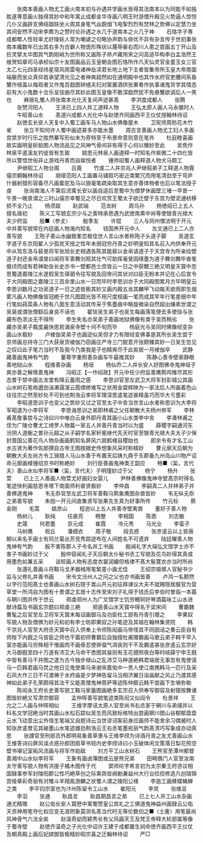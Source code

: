 <!-- { "loadSidebar": true } -->
　　张南本善画人物尤工画火南本初与孙遇并学画水皆得其法南本以为同能不如独胜遂専意画火独得其妙中和年寓止成都金华寺画八明王时游僧升殿见火势逼人惊怛几仆又画辟支佛结跏趺坐火周其身笔气焱鋭烟飞电掣烈烈有焚林之势佛以定慧力坐其间安然不动宋李廌为之赞时论孙遇之水几于道南本之火几于神
　　石恪字子専成都郫人性轻率尤好陵轹人常为嘲谑之句略协声韵与俳优不异有杂言传于世初事张南本纔数年已出其右多为古僻人物诡形殊状以蔑辱豪右而川人患之尝画五丁开山及巨灵擘太华图其气韵刚峭为世所称又画陈子昻卢藏用宋之问高适毕构李白孟浩然王维贺知章司马承桢仙宗十友图画品云玉皇朝会图石恪所作凡天仙灵官金童玉女三官太乙七元四圣经纬星宿风雨雷电诸神岳渎君长地上地下主者皆集帝所玉皇大帝南面端扆而坐众真仰首承望清光见之者神爽超然如在通明殿中也其作水府官吏腰间系鱼蟹作绶盖以侮观者又作鬼百戱图钟馗夫妇对案置酒供张果肴作执事诸鬼背学其情态前有大小鬼数十合乐呈伎曲尽其妙此图玉皇像不敢深戱然犹不免悬蟹欲调后人一笑也
　　麻居礼蜀人师张南本光化天复间声迹甚髙
　　李洪度成都人
　　张腾
　　张赞河阳人
　　王浃已上四人并工道释人物
　　王弘太原人画人马永徽时人
　　牛昭善山水
　　髙道兴成都人光化中与赵徳齐同画西平王仪仗授翰林待诏
　　赵徳玄长安人天复中入蜀工画车马人物山水佛像屋木
　　卫宪师周昉花木竹雀
　　张立不知何许人蜀中画迹甚多亦能水墨
　　周古言善画人物尤工妇人多画宫禁岁时行乐之胜然摹写形似未为奇特至于布景命意则意在笔外
　　杜庭睦喜画故实画明皇斫脍图人物流品见之风神气骨间非有得于心何以臻妙至此
　　吴侁作林泉平逺溪友钓徒皆有生致
　　姚思元林泉人画道释一时知名作紫微二十四化皆所以警悟世俗非止游戏丹青而自娱悦者
　　锺师绍蜀人画释道人物犬马颇工
　　尹继昭工人物台阁
　　吕嶤
　　竹虔二人并京兆人尹继昭弟子工释道人物嶤僖宗朝翰林待诏
　　胡瓌范阳人工画番马铺叙巧密近类繁冗而用笔清劲至于穹庐什器射猎形容备尽凡画槖驼及马以狼毫笔疏染取其生意亦善体物者也后以笔法授子虔
　　张询南海人不第后流寓长安以画自适后至蜀中为僧梦休画壁三堵一早景一午景一晚景谓之三时山僖宗幸蜀见之尽日欢赏王蜀太子欲迁壁于东宫为壁泥通枋移损不全乃止
　　杨须跋
　　赵武端
　　范龙树
　　周乌孙
　　杨徳绍已上五人擅名唐初
　　陈义工写貌玄宗少与之善特承恩遇为武徳南熏中尚等使银青光禄大夫少府监
　　殷■〈参攴〉
　　殷季友
　　许琨
　　三人与同州僧法明于开元中并善写貌常在内廷画人物海内知名
　　钱国养开元中人
　　左文通已上二人亦善写貌
　　王陁子善山水幽致峯峦极佳世人言山水者称陁子头道子脚
　　吴道玄字道子东京阳翟人少孤贫天授之性年未弱冠穷丹青之妙明皇知其名召入内供奉开元中从驾东洛与裴旻将军张旭长史相遇各陈其能裴以金帛请道子于天宫寺为所亲绘壁道子封还金帛谓旻曰闻将军善舞剑观其壮气可助挥毫旻因缞墨为道子舞剑舞毕奋笔俄顷而成有若神助张长史亦书一壁都邑士庶皆云一日之中获覩三絶又明皇天寳中忽思蜀道嘉陵江水遂假吴生驿驷令往写貌及回帝问其状对曰臣无粉本并记在心后宣令于大同殿图之嘉陵江三百余里山水一日而毕时李思训亦于大同殿图累月方毕明皇云李思训数月之功吴道子一日之迹皆极其妙又画内殿五龙其麟甲飞动每天欲雨即生烟雾凡画人物佛像皆冠絶于世凡图圆光皆不用尺度规画一笔而成其早年行笔差细中年行笔如莼菜条人物有八面生意活动其传采于焦墨痕中略旋微染自然超出缣素世谓之吴装或谓张僧繇后身良不诬也
　　翟琰吴生弟子也吴生每画落笔便去多使琰与张藏布色浓淡无不得所
　　李生失名亦吴弟子善画地狱佛像有类于吴而稍劣
　　张藏亦吴弟子裁度麄快思若涌泉寺壁十间不旬而毕
　　杨庭光与吴同时佛像经变杂画山水极妙
　　卢棱伽吴弟子也画迹似吴但才力有限经变佛事是其所长吴生尝于京师画总持寺三门大获泉货棱伽乃窃画庄严寺三门鋭意开张颇臻其妙一日吴生忽见之叹曰此子笔力当时不及我今乃类我是子也精爽尽于此矣居一月棱伽卒
　　武静藏善画鬼神有气韵
　　董蕚字重照善杂画车牛最推其妙
　　陈静心善寺壁弟静眼善地狱山水
　　程维善杂画
　　杨垣
　　杨仙乔二人并长安人好图佛寺鬼神垣子爽亦善之解倩善鬼神
　　冯昭正【一作绍政】开元中任少府监善鹰鹘鸡雉尽其形态曽于禁中画五龙堂有降云蓄雨之感
　　李思训官至左武卫大将军封彭城公其画山水树石笔格遒劲湍濑潺湲云霞缥缈难写之状用金碧辉映为一家法后人所画着色山往往宗之然至妙处不可到也荆浩云李将军理深思逺笔迹甚精虽巧而华大亏墨彩
　　李昭道思训子也变父之势妙又过之官至太子中舎当世言山水者称思训为大李将军昭道为小李将军
　　李思诲思训之弟即林甫之父任朝散大夫杨州叅军
　　李林甫髙詹事尝与之诗曰兴中唯白云身外即丹青其画小山水类李中舎
　　李凑林甫之侄为广陵仓曹尤工绮罗人物葢一家五人并善丹青当时以为盛
　　薛稷字嗣通河东汾阴人道衡之曽孙元超之从子嗣学名家轩冕继代先天时官至银青光禄大夫太子少保封晋国公善花鸟人物杂画画鹤知名屏风六扇鹤様自稷始也
　　郎余令有才名工山水古贤为著作佐郎撰自古帝王图按据史传想象风采时称精妙
　　曹元廓天后朝为朝散大夫左尚方令工骑猎人马山水善于布置天后铸九鼎于东郡备九州岛山川物产诏命元廓画様锺绍京书时称絶妙
　　刘行臣善画鬼神类王韶应
　　畅■〈巬，言代夫〉善山水似李将军■〈巬，言代夫〉子明瑾妙过于父
　　杨宁
　　杨升
　　张萱
　　已上三人善画人物萱尤好画妇女婴儿
　　尹林善佛像鬼神寺壁髙宗时得名笔迹快利画慈恩寺塔下南面师利普贤极妙
　　李仲昌
　　李嗣真二人并林弟子并善佛道鬼神
　　韦无忝官至左武卫将军善鞍马鹘象鹰图杂兽皆妙
　　韦无纵无忝之弟善写貌
　　朱抱一开元间直集贤写张果先生真为好事所传
　　竹元标
　　蔡金刚
　　毛蒿
　　姚彦山
　　程逊以上五人并善寺壁禽兽
　　董好子善人物
　　杨树儿
　　耿纯
　　任直亮
　　畅整
　　李相国
　　陈悫
　　刘志敏
　　史晟
　　何君墨
　　京元成
　　崔霞
　　冷元秀
　　马光业
　　李蛮子
　　马树鹰
　　祝丘
　　潘细衣
　　周子敬
　　段去惑
　　张彦逺云以上皆唐朝以来名手画士有同兰菊丛芳竞秀踪迹布在人间姓名不可遗弃
　　陆廷曜善人物鬼神有气韵
　　殷不害陈郡人子令名并工书画
　　殷闻礼字大端弘文馆学士亦不害子书画妙过于父
　　殷仲容闻礼子天后朝太仆秘书丞工写貌及花鸟妙得其真或用墨色如兼五采
　　谈皎画人物有态度衣裳润媚但格律不髙大髻寛衣亦当时所尚
　　张遵礼善画斗将鞍马戈矛器械用笔椠差小画尤佳
　　王绍宗琅琊人官秘书少监与父修礼并善书画
　　宋令文汾州人之问之父也亦书画皆善
　　卢鸿一名颢然以字行范阳髙士也善画山水树石隠于嵩山开元初征拜谏议大夫不就赐隠居服官为营草堂一所鸿自为图有十景谓之玄居十志传至宋刘子礼得于钱氏后李伯时曽临一本葢与辋川图并传于世云
　　郑虔郑州人为广文馆学士饥穷轗轲好琴酒篇咏工山水进献诗篇及书画玄宗题曰郑虔三絶
　　郑逾善山水天寳中得名于梁宋间
　　曹霸魏曹髦之后官至左卫将军天寳末每诏画御马及功臣杜工部有丹青引赠之
　　李果奴写貌人物及僧佛为妙元和初有李士昉即果奴之孙笔迹及其祖在翰林集贤院
　　韩干京兆人官至大府丞天寳中召入供奉上令师陈闳画马帝怪其不同因诘之奏云臣自有师陛下内廐之马皆臣之师也干葢初师曹霸后自独擅杜甫赠霸画马歌云弟子韩干早入室亦能画马穷殊相干惟画肉不画骨忍使骅骝气凋丧则干不及霸逺甚张彦逺云玄宗好大马御廐至四十万遂有沛艾大马命干悉图其骏则有玉花骢照夜白等时岐薛宁申王廐中皆有善马干并图之遂为古今独步禄山之乱沛艾马种遂絶韩君端居无事忽有鬼使请马一匹韩君画马焚之他日见鬼使乘马来谢宋嘉佑中一贵人使江南携韩马一匹行及采石风大作三日不可渡祷于水府庙是夕梦神告留马当相济翼日诣庙献之风止乃渡其感神如此弟子孔荣颇得其法干又能髙僧鬼神菩萨等迹陈仲醇云韩干尝画下生嗔弥勒
　　陈闳永王府长史善写貌工鞍马家蓄图画絶多玄宗召入供奉写御容及射猎按舞诸图皆妙絶又写肃宗御容
　　孟仲晖善写貌笔迹类陈闳又似阎令
　　杜景祥
　　王允之二人画与仲晖相似
　　王维字摩诘太原人官至尚书右丞家于辋川与弟缙并以科名文学冠絶当时其画山水松石踪似吴生而风致标格特出尝画辋川图山谷郁郁盘盘云水飞动意出尘外怪生笔端又自题诗云当世谬词客前身应画师不能舍余习偶被时人知张彦逺曽见其破墨山水笔迹雄劲荆浩云王右丞笔墨宛丽气韵髙清巧写象成亦动真思
　　张諲官至刑部员外郎明易象善草隶与王维李颀为诗酒丹青之友尤善画山水王维答诗曰屏风误点惑孙郎团扇草书轻内史李颀诗曰小玉破体闲文策落日梨花照空壁书堪记室妬风流画与将军作勍敌
　　刘方平工山水树石
　　王熊官至潭州都督善湘中山水似李将军
　　王象有画卤簿图或云是熊兄弟
　　田畸鴈门人官至汝南太守善写貌人物有洪崖子橘木图传于代
　　窦师纶字希言初为太宗秦王府咨议相国録事参军封陵阳郡公性巧絶草创之际乘舆皆阙勅兼益州大行台捡挍修造凡创瑞锦宫绫章彩奇丽有对雉斗羊翔鳯游麟之状蜀人谓之陵阳公様
　　李逖工画蜂蝶蝇蝉之类
　　李平钧宗室也为汴州陈留令工山水
　　崔阳元
　　李炅
　　张维亘
　　李滔
　　张通
　　耿昌言
　　耿昌期昌言之弟
　　已上七人并工山水杂画通尤精赡
　　赵公佑长安人寳厯中寓蜀赞皇公宾礼之工佛道鬼神益州画録云公佑天资神用笔夺化权应变无涯罔象莫测名髙当代时无等伦数仞之■〈土廧〉用笔最尚风神骨气六法全矣
　　赵温奇幼而颖秀长有父风画天王及梵王帝释大轮部属等像于蜀寺壁
　　赵徳齐温奇之子光化中诏许王建于成都置生祠命徳齐画西平王仪仗及朝真殿上画后妃嫔御皆极精妙昭宗喜之迁翰林待诏
　　严□

